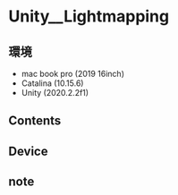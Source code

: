 # Unity__Lightmapping #

## 環境 ##
*	mac book pro (2019 16inch)
*	Catalina (10.15.6)
*	Unity (2020.2.2f1)

## Contents ##

## Device ##


## note ##






